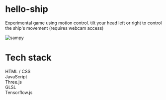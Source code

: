 # hello-ship
Experimental game using motion control. tilt your head left or right to control the ship's movement (requires webcam access)

![sampy](https://github.com/jijisduty/hello-ship/assets/38539458/ee2e3512-4474-45a2-9c12-cdbb6abc1b7c)

# **Tech stack**  
HTML / CSS  
JavaScript  
Three.js  
GLSL  
Tensorflow.js
